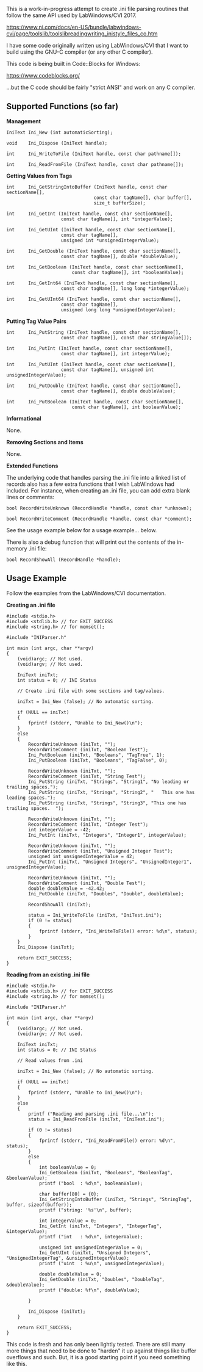 This is a work-in-progress attempt to create .ini file parsing routines that follow the same API used by LabWindows/CVI 2017.

https://www.ni.com/docs/en-US/bundle/labwindows-cvi/page/toolslib/toolslibreadingwriting_inistyle_files_co.htm

I have some code originally written using LabWindows/CVI that I want to build using the GNU-C compiler (or any other C compiler).

This code is being built in Code::Blocks for Windows:

https://www.codeblocks.org/

...but the C code should be fairly "strict ANSI" and work on any C compiler.

Supported Functions (so far)
-------------------------------------------------------------------------------
**Management**

    IniText Ini_New (int automaticSorting);
    
    void    Ini_Dispose (IniText handle);
    
    int     Ini_WriteToFile (IniText handle, const char pathname[]);
    
    int     Ini_ReadFromFile (IniText handle, const char pathname[]);

**Getting Values from Tags**

    int     Ini_GetStringIntoBuffer (IniText handle, const char sectionName[],
                                    const char tagName[], char buffer[],
                                    size_t bufferSize);

    int     Ini_GetInt (IniText handle, const char sectionName[],
                        const char tagName[], int *integerValue);

    int     Ini_GetUInt (IniText handle, const char sectionName[],
                        const char tagName[],
                        unsigned int *unsignedIntegerValue);

    int     Ini_GetDouble (IniText handle, const char sectionName[],
                        const char tagName[], double *doubleValue);

    int     Ini_GetBoolean (IniText handle, const char sectionName[],
                            const char tagName[], int *booleanValue);

    int     Ini_GetInt64 (IniText handle, const char sectionName[],
                        const char tagName[], long long *integerValue);

    int     Ini_GetUInt64 (IniText handle, const char sectionName[],
                        const char tagName[],
                        unsigned long long *unsignedIntegerValue);

**Putting Tag Value Pairs**

    int     Ini_PutString (IniText handle, const char sectionName[],
                        const char tagName[], const char stringValue[]);

    int     Ini_PutInt (IniText handle, const char sectionName[],
                        const char tagName[], int integerValue);

    int     Ini_PutUInt (IniText handle, const char sectionName[],
                        const char tagName[], unsigned int unsignedIntegerValue);

    int     Ini_PutDouble (IniText handle, const char sectionName[],
                        const char tagName[], double doubleValue);

    int     Ini_PutBoolean (IniText handle, const char sectionName[],
                            const char tagName[], int booleanValue);

**Informational**

None.

**Removing Sections and Items**

None.

**Extended Functions**

The underlying code that handles parsing the .ini file into a linked list of records also has a few extra functions that I wish LabWindows had included. For instance, when creating an .ini file, you can add extra blank lines or comments:

    bool RecordWriteUnknown (RecordHandle *handle, const char *unknown);

    bool RecordWriteComment (RecordHandle *handle, const char *comment);

See the usage example below for a usage example... below.

There is also a debug function that will print out the contents of the in-memory .ini file:

    bool RecordShowAll (RecordHandle *handle);

Usage Example
-------------------------------------------------------------------------------
Follow the examples from the LabWindows/CVI documentation.

**Creating an .ini file**
````
#include <stdio.h>
#include <stdlib.h> // for EXIT_SUCCESS
#include <string.h> // for memset();

#include "INIParser.h"

int main (int argc, char **argv)
{
    (void)argc; // Not used.
    (void)argv; // Not used.

    IniText iniTxt;
    int status = 0; // INI Status

    // Create .ini file with some sections and tag/values.

    iniTxt = Ini_New (false); // No automatic sorting.

    if (NULL == iniTxt)
    {
        fprintf (stderr, "Unable to Ini_New()\n");
    }
    else
    {
        RecordWriteUnknown (iniTxt, "");
        RecordWriteComment (iniTxt, "Boolean Test");
        Ini_PutBoolean (iniTxt, "Booleans", "TagTrue", 1);
        Ini_PutBoolean (iniTxt, "Booleans", "TagFalse", 0);

        RecordWriteUnknown (iniTxt, "");
        RecordWriteComment (iniTxt, "String Test");
        Ini_PutString (iniTxt, "Strings", "String1", "No leading or trailing spaces.");
        Ini_PutString (iniTxt, "Strings", "String2", "   This one has leading spaces.");
        Ini_PutString (iniTxt, "Strings", "String3", "This one has trailing spaces.  ");

        RecordWriteUnknown (iniTxt, "");
        RecordWriteComment (iniTxt, "Integer Test");
        int integerValue = -42;
        Ini_PutInt (iniTxt, "Integers", "Integer1", integerValue);

        RecordWriteUnknown (iniTxt, "");
        RecordWriteComment (iniTxt, "Unsigned Integer Test");
        unsigned int unsignedIntegerValue = 42;
        Ini_PutInt (iniTxt, "Unsigned Integers", "UnsignedInteger1", unsignedIntegerValue);

        RecordWriteUnknown (iniTxt, "");
        RecordWriteComment (iniTxt, "Double Test");
        double doubleValue = -42.42;
        Ini_PutDouble (iniTxt, "Doubles", "Double", doubleValue);

        RecordShowAll (iniTxt);

        status = Ini_WriteToFile (iniTxt, "IniTest.ini");
        if (0 != status)
        {
            fprintf (stderr, "Ini_WriteToFile() error: %d\n", status);
        }
    }
    Ini_Dispose (iniTxt);

    return EXIT_SUCCESS;
}
````

**Reading from an existing .ini file**

````
#include <stdio.h>
#include <stdlib.h> // for EXIT_SUCCESS
#include <string.h> // for memset();

#include "INIParser.h"

int main (int argc, char **argv)
{
    (void)argc; // Not used.
    (void)argv; // Not used.

    IniText iniTxt;
    int status = 0; // INI Status

    // Read values from .ini

    iniTxt = Ini_New (false); // No automatic sorting.

    if (NULL == iniTxt)
    {
        fprintf (stderr, "Unable to Ini_New()\n");
    }
    else
    {
        printf ("Reading and parsing .ini file...\n");
        status = Ini_ReadFromFile (iniTxt, "IniTest.ini");

        if (0 != status)
        {
            fprintf (stderr, "Ini_ReadFromFile() error: %d\n", status);
        }
        else
        {
            int booleanValue = 0;
            Ini_GetBoolean (iniTxt, "Booleans", "BooleanTag", &booleanValue);
            printf ("bool  : %d\n", booleanValue);

            char buffer[80] = {0};
            Ini_GetStringIntoBuffer (iniTxt, "Strings", "StringTag", buffer, sizeof(buffer));
            printf ("string: '%s'\n", buffer);

            int integerValue = 0;
            Ini_GetInt (iniTxt, "Integers", "IntegerTag", &integerValue);
            printf ("int   : %d\n", integerValue);

            unsigned int unsignedIntegerValue = 0;
            Ini_GetUInt (iniTxt, "Unsigned Integers", "UnsignedIntegerTag", &unsignedIntegerValue);
            printf ("uint  : %u\n", unsignedIntegerValue);

            double doubleValue = 0;
            Ini_GetDouble (iniTxt, "Doubles", "DoubleTag", &doubleValue);
            printf ("double: %f\n", doubleValue);

        }

        Ini_Dispose (iniTxt);
    }

    return EXIT_SUCCESS;
}
````

This code is fresh and has only been lightly tested. There are still many more things that need to be done to "harden" it up against things like buffer overflows and such. But, it is a good starting point if you need something like this.
